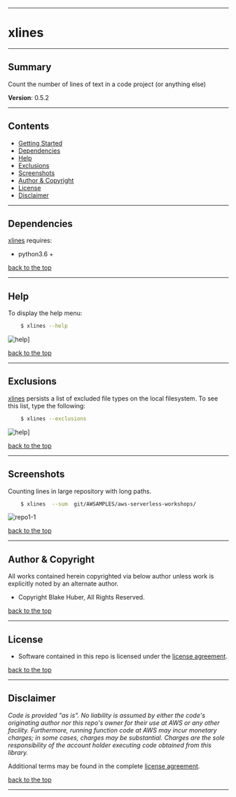 <a name="top"></a>
* * *
# xlines
* * *

## Summary

Count the number of lines of text in a code project (or anything else)

**Version**:	0.5.2

* * *

## Contents

* [Getting Started](#getting-started)
* [Dependencies](#dependencies)
* [Help](#help)
* [Exclusions](#exclusions)
* [Screenshots](#screenshots)
* [Author & Copyright](#author--copyright)
* [License](#license)
* [Disclaimer](#disclaimer)

* * *

## Dependencies

[xlines](https://github.com/fstab50/xlines) requires:

* python3.6 +


[back to the top](#top)

* * *
## Help

To display the help menu:

```bash
    $ xlines --help
```

![help](https://s3.us-east-2.amazonaws.com/http-imagestore/xlines/help-menu.png)]


[back to the top](#top)

* * *
## Exclusions

[xlines](https://github.com/fstab50/xlines) persists a list of excluded file types on the local filesystem.  To see this list, type the following:

```bash
    $ xlines --exclusions
```

![help](https://s3.us-east-2.amazonaws.com/http-imagestore/xlines/exclusions.png)]<!-- .element height="50%" width="50%" -->


[back to the top](#top)

* * *
## Screenshots

Counting lines in large repository with long paths.

```bash
    $ xlines  --sum  git/AWSAMPLES/aws-serverless-workshops/
```

![repo1-1](https://s3.us-east-2.amazonaws.com/http-imagestore/xlines/repofinal.png)


[back to the top](#top)

* * *

## Author & Copyright

All works contained herein copyrighted via below author unless work is explicitly noted by an alternate author.

* Copyright Blake Huber, All Rights Reserved.

[back to the top](#top)

* * *

## License

* Software contained in this repo is licensed under the [license agreement](./LICENSE.md).

[back to the top](#top)

* * *

## Disclaimer

*Code is provided "as is". No liability is assumed by either the code's originating author nor this repo's owner for their use at AWS or any other facility. Furthermore, running function code at AWS may incur monetary charges; in some cases, charges may be substantial. Charges are the sole responsibility of the account holder executing code obtained from this library.*

Additional terms may be found in the complete [license agreement](./LICENSE.md).

[back to the top](#top)

* * *
